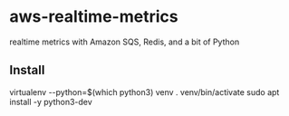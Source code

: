 # aws-realtime-metrics
realtime metrics with Amazon SQS, Redis, and a bit of Python

## Install

virtualenv --python=$(which python3) venv
. venv/bin/activate
sudo apt install -y python3-dev
